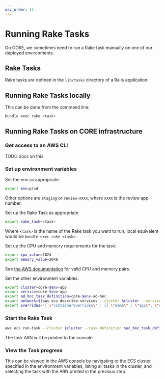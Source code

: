 ```yaml
---
nav_order: 12
---
```


# Running Rake Tasks

On CORE, we sometimes need to run a Rake task manually on one of our deployed environments.

## Rake Tasks

Rake tasks are defined in the `lib/tasks` directory of a Rails application.

## Running Rake Tasks locally

This can be done from the command line:

```bash
bundle exec rake <task>
```

## Running Rake Tasks on CORE infrastructure

### Get access to an AWS CLI

TODO docs on this

### Set up environment variables

Set the env as appropriate:

```bash
export env=prod
```

Other options are `staging` or `review-XXXX`, where `XXXX` is the review app number.

Set up the Rake Task as appropriate:

```bash
export rake_task=<task>
```

Where `<task>` is the name of the Rake task you want to run, local equivalent would be `bundle exec rake <task>`.

Set up the CPU and memory requirements for the task:

```bash
export cpu_value=1024
export memory_value=2048
```

See [the AWS documentation](https://docs.aws.amazon.com/AmazonECS/latest/developerguide/task_definition_parameters.html#task_size) for valid CPU and memory pairs.

Set the other environment variables:

```bash
export cluster=core-$env-app
export service=core-$env-app
export ad_hoc_task_definition=core-$env-ad-hoc
export network=$(aws ecs describe-services --cluster $cluster --services $service --query services[0].networkConfiguration)
export overrides="{ \"containerOverrides\" : [{ \"name\" : \"app\", \"command\" : [\"bundle\", \"exec\", \"rake\", \"$rake_task\"], \"memory\" : $memory_value, \"cpu\" : $cpu_value }] }"
```

### Start the Rake Task

```bash
aws ecs run-task --cluster $cluster --task-definition $ad_hoc_task_definition --network-configuration "$network" --overrides "$overrides" --launch-type FARGATE --query tasks[0].taskArn
```

The task ARN will be printed to the console.

### View the Task progress

This can be viewed in the AWS console by navigating to the ECS cluster specified in the environment variables, listing all tasks in the cluster, and selecting the task with the ARN printed in the previous step.

